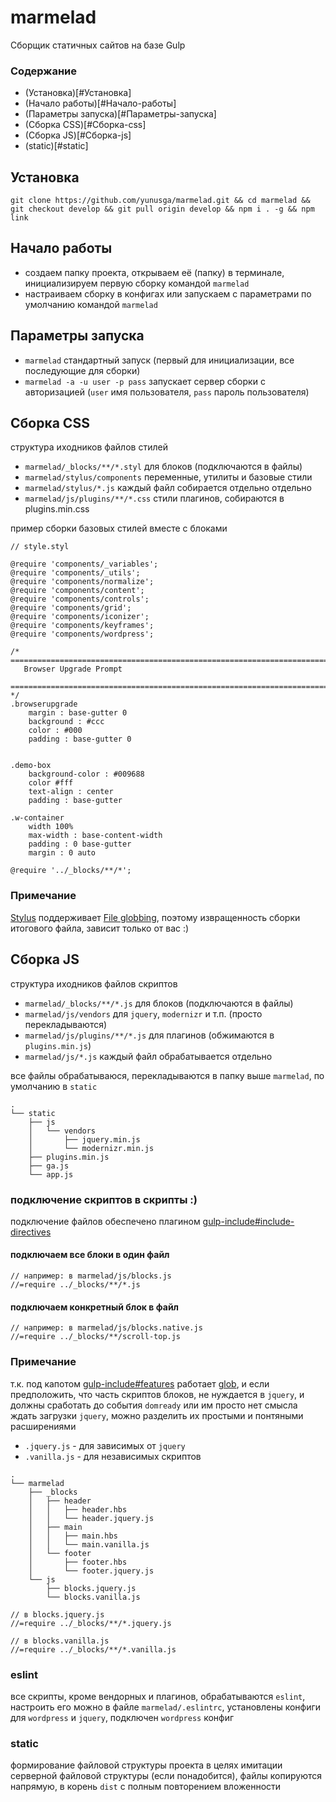 # marmelad

Сборщик статичных сайтов на базе Gulp

### Содержание
- (Установка)[#Установка]
- (Начало работы)[#Начало-работы]
- (Параметры запуска)[#Параметры-запуска]
- (Сборка CSS)[#Сборка-css]
- (Сборка JS)[#Сборка-js]
- (static)[#static]

## Установка
```git clone https://github.com/yunusga/marmelad.git && cd marmelad && git checkout develop && git pull origin develop && npm i . -g && npm link```

## Начало работы

- создаем папку проекта, открываем её (папку) в терминале, инициализируем первую сборку командой ```marmelad```
- настраиваем сборку в конфигах или запускаем с параметрами по умолчанию командой ```marmelad```

## Параметры запуска
- ```marmelad``` стандартный запуск (первый для инициализации, все последующие для сборки)
- ```marmelad -a -u user -p pass``` запускает сервер сборки с авторизацией (`user` имя пользователя, `pass` пароль пользователя)

## Сборка CSS

структура иходников файлов стилей

- `marmelad/_blocks/**/*.styl` для блоков (подключаются в файлы)
- `marmelad/stylus/components` переменные, утилиты и базовые стили
- `marmelad/stylus/*.js` каждый файл собирается отдельно отдельно
- `marmelad/js/plugins/**/*.css` стили плагинов, собираются в plugins.min.css

пример сборки базовых стилей вместе с блоками
```
// style.styl

@require 'components/_variables';
@require 'components/_utils';
@require 'components/normalize';
@require 'components/content';
@require 'components/controls';
@require 'components/grid';
@require 'components/iconizer';
@require 'components/keyframes';
@require 'components/wordpress';

/* ==========================================================================
   Browser Upgrade Prompt
   ========================================================================== */
.browserupgrade
    margin : base-gutter 0
    background : #ccc
    color : #000
    padding : base-gutter 0


.demo-box
    background-color : #009688
    color #fff
    text-align : center
    padding : base-gutter

.w-container
    width 100%
    max-width : base-content-width
    padding : 0 base-gutter
    margin : 0 auto

@require '../_blocks/**/*';
```

### Примечание
[Stylus](http://stylus-lang.com/) поддерживает [File globbing](http://stylus-lang.com/docs/import.html#file-globbing), поэтому извращенность сборки итогового файла, зависит только от вас :)


## Сборка JS

структура иходников файлов скриптов

- `marmelad/_blocks/**/*.js` для блоков (подключаются в файлы)
- `marmelad/js/vendors` для `jquery`, `modernizr` и т.п. (просто перекладываются)
- `marmelad/js/plugins/**/*.js` для плагинов (обжимаются в `plugins.min.js`)
- `marmelad/js/*.js` каждый файл обрабатывается отдельно

все файлы обрабатываюся, перекладываются в папку выше `marmelad`, по умолчанию в `static`
```
.
└── static
    ├── js
    │   └── vendors
    │       ├── jquery.min.js
    │       └── modernizr.min.js
    ├── plugins.min.js
    ├── ga.js
    └── app.js
```
### подключение скриптов в скрипты :)

подключение файлов обеспечено плагином [gulp-include#include-directives](https://www.npmjs.com/package/gulp-include#include-directives)

#### подключаем все блоки в один файл
```
// например: в marmelad/js/blocks.js
//=require ../_blocks/**/*.js
```

#### подключаем конкретный блок в файл
```
// например: в marmelad/js/blocks.native.js
//=require ../_blocks/**/scroll-top.js
```

### Примечание
т.к. под капотом [gulp-include#features](https://www.npmjs.com/package/gulp-include#features) работает [glob](https://www.npmjs.com/package/glob), и если предположить, что часть скриптов блоков, не нуждается в `jquery`, и должны сработать до события `domready` или им просто нет смысла ждать загрузки `jquery`, можно разделить их простыми и понтяными расширениями

 * `.jquery.js` - для зависимых от `jquery`
 * `.vanilla.js` - для независимых скриптов

```
.
└── marmelad
    ├── _blocks
    │   ├── header
    │   │   ├── header.hbs
    │   │   └── header.jquery.js
    │   ├── main
    │   │   ├── main.hbs
    │   │   └── main.vanilla.js
    │   └── footer
    │       ├── footer.hbs
    │       └── footer.jquery.js
    └── js
        ├── blocks.jquery.js
        └── blocks.vanilla.js

// в blocks.jquery.js
//=require ../_blocks/**/*.jquery.js

// в blocks.vanilla.js
//=require ../_blocks/**/*.vanilla.js
```
### eslint
все скрипты, кроме вендорных и плагинов, обрабатываются `eslint`, настроить его можно в файле `marmelad/.eslintrc`, установлены конфиги для `wordpress` и `jquery`, подключен `wordpress` конфиг

### static
формирование файловой структуры проекта в целях имитации серверной файловой структуры (если понадобится), файлы копируются напрямую, в корень `dist` с полным повторением вложенности

